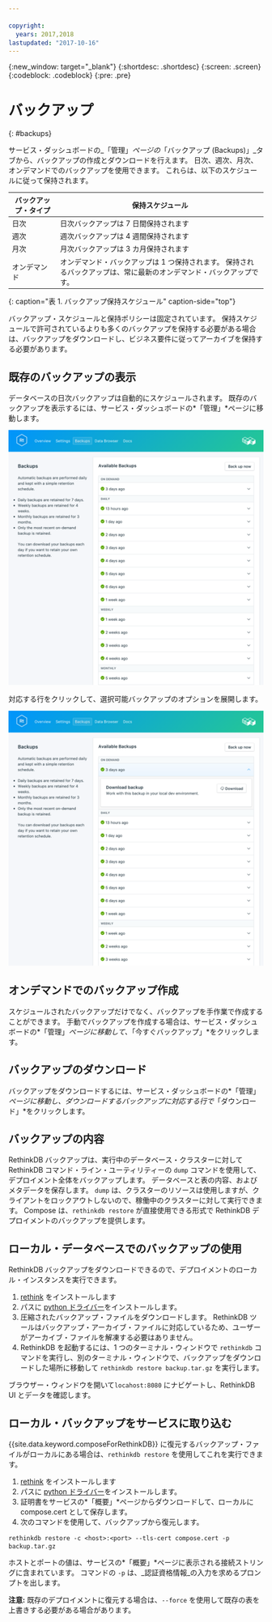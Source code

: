 ```yaml
---

copyright:
  years: 2017,2018
lastupdated: "2017-10-16"
---
```


{:new_window: target="_blank"}
{:shortdesc: .shortdesc}
{:screen: .screen}
{:codeblock: .codeblock}
{:pre: .pre}

# バックアップ
{: #backups}

サービス・ダッシュボードの_「管理」_ページの_「バックアップ (Backups)」_タブから、バックアップの作成とダウンロードを行えます。 日次、週次、月次、オンデマンドでのバックアップを使用できます。 これらは、以下のスケジュールに従って保持されます。

バックアップ・タイプ|保持スケジュール
----------|-----------
日次|日次バックアップは 7 日間保持されます
週次|週次バックアップは 4 週間保持されます
月次|月次バックアップは 3 カ月保持されます
オンデマンド|オンデマンド・バックアップは 1 つ保持されます。 保持されるバックアップは、常に最新のオンデマンド・バックアップです。
{: caption="表 1. バックアップ保持スケジュール" caption-side="top"}

バックアップ・スケジュールと保持ポリシーは固定されています。 保持スケジュールで許可されているよりも多くのバックアップを保持する必要がある場合は、バックアップをダウンロードし、ビジネス要件に従ってアーカイブを保持する必要があります。

## 既存のバックアップの表示

データベースの日次バックアップは自動的にスケジュールされます。 既存のバックアップを表示するには、サービス・ダッシュボードの*「管理」*ページに移動します。 

![バックアップ](./images/rethink-backups-show.png "サービス・ダッシュボードのバックアップのリスト")

対応する行をクリックして、選択可能バックアップのオプションを展開します。

![バックアップのオプション](./images/rethink-backups-options.png "バックアップのオプション。") 

## オンデマンドでのバックアップ作成

スケジュールされたバックアップだけでなく、バックアップを手作業で作成することができます。 手動でバックアップを作成する場合は、サービス・ダッシュボードの*「管理」*ページに移動して、*「今すぐバックアップ」*をクリックします。

## バックアップのダウンロード

バックアップをダウンロードするには、サービス・ダッシュボードの*「管理」*ページに移動し、ダウンロードするバックアップに対応する行で*「ダウンロード」*をクリックします。

## バックアップの内容

RethinkDB バックアップは、実行中のデータベース・クラスターに対して RethinkDB コマンド・ライン・ユーティリティーの `dump` コマンドを使用して、デプロイメント全体をバックアップします。 データベースと表の内容、およびメタデータを保存します。 `dump` は、クラスターのリソースは使用しますが、クライアントをロックアウトしないので、稼働中のクラスターに対して実行できます。 Compose は、`rethinkdb restore` が直接使用できる形式で RethinkDB デプロイメントのバックアップを提供します。

## ローカル・データベースでのバックアップの使用

RethinkDB バックアップをダウンロードできるので、デプロイメントのローカル・インスタンスを実行できます。

1. [rethink](https://www.rethinkdb.com/docs/install/) をインストールします
2. パスに [python ドライバー](https://www.rethinkdb.com/docs/install-drivers/python/)をインストールします。
3. 圧縮されたバックアップ・ファイルをダウンロードします。 RethinkDB ツールはバックアップ・アーカイブ・ファイルに対応しているため、ユーザーがアーカイブ・ファイルを解凍する必要はありません。
4. RethinkDB を起動するには、1 つのターミナル・ウィンドウで `rethinkdb` コマンドを実行し、別のターミナル・ウィンドウで、バックアップをダウンロードした場所に移動して `rethinkdb restore backup.tar.gz` を実行します。

ブラウザー・ウィンドウを開いて`locahost:8080` にナビゲートし、RethinkDB UI とデータを確認します。

## ローカル・バックアップをサービスに取り込む

{{site.data.keyword.composeForRethinkDB}} に復元するバックアップ・ファイルがローカルにある場合は、`rethinkdb restore` を使用してこれを実行できます。

1. [rethink](https://www.rethinkdb.com/docs/install/) をインストールします
2. パスに [python ドライバー](https://www.rethinkdb.com/docs/install-drivers/python/)をインストールします。
3. 証明書をサービスの*「概要」*ページからダウンロードして、ローカルに compose.cert として保存します。
4. 次のコマンドを使用して、バックアップから復元します。

  ```
  rethinkdb restore -c <host>:<port> --tls-cert compose.cert -p backup.tar.gz
  ```

ホストとポートの値は、サービスの*「概要」*ページに表示される接続ストリングに含まれています。 コマンドの `-p` は、_認証資格情報_の入力を求めるプロンプトを出します。

**注意:** 既存のデプロイメントに復元する場合は、`--force` を使用して既存の表を上書きする必要がある場合があります。
